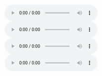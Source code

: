 
<audio controls>
  <source src="https://bafybeickvkucchj7dp2jqwzn2cwirkqb6qbt5w5zojgvk2rgr7ubpqs5vm.ipfs.dweb.link/?filename=Michio+Kaku+-+Quantum+Supremacy.m4b" type="audio/mpeg">
</audio>

<audio controls>
  <source src="https://bafybeiaf62kmso62y5klqnplgdhnpwjj4ehgs5hdlblnoqtizjomp7vcwu.ipfs.dweb.link/?filename=Gary+Smith+-+Distrust.m4b" type="audio/mpeg">
</audio>

<audio controls>
  <source src="https://bafybeicmxtcirrxxpyfvsoaqibyhozkoggc3hwsltcfddbifhfmyg72qhy.ipfs.dweb.link/?filename=Inferior+-+How+Science+Got+Women+Wrong-and+the+New+Research+That%27s+Rewriting+the+Story.m4b" type="audio/mpeg">
</audio>

<audio controls>
  <source src="https://bafybeibc7xy3d557sos7yqup4ow4o645njsnkuaatit5nko2ozzgrnht5y.ipfs.dweb.link/?filename=Generations+The+Real+Differences+A.m4b" type="audio/mpeg">
</audio>
